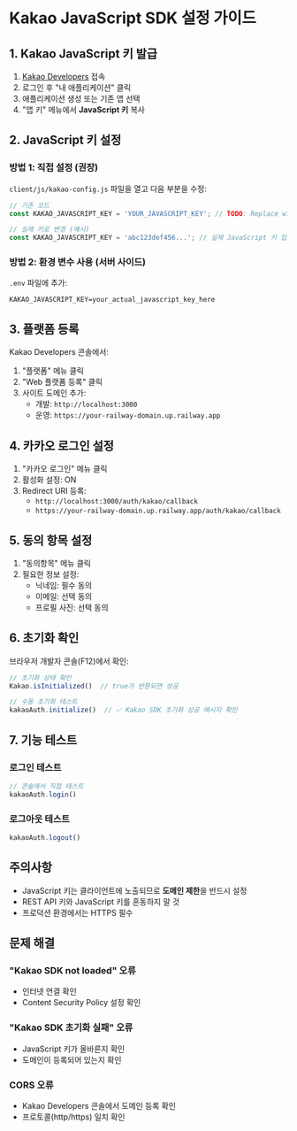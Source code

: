 # Kakao JavaScript SDK 설정 가이드

## 1. Kakao JavaScript 키 발급

1. [Kakao Developers](https://developers.kakao.com) 접속
2. 로그인 후 "내 애플리케이션" 클릭
3. 애플리케이션 생성 또는 기존 앱 선택
4. "앱 키" 메뉴에서 **JavaScript 키** 복사

## 2. JavaScript 키 설정

### 방법 1: 직접 설정 (권장)
`client/js/kakao-config.js` 파일을 열고 다음 부분을 수정:

```javascript
// 기존 코드
const KAKAO_JAVASCRIPT_KEY = 'YOUR_JAVASCRIPT_KEY'; // TODO: Replace with actual key

// 실제 키로 변경 (예시)
const KAKAO_JAVASCRIPT_KEY = 'abc123def456...'; // 실제 JavaScript 키 입력
```

### 방법 2: 환경 변수 사용 (서버 사이드)
`.env` 파일에 추가:
```
KAKAO_JAVASCRIPT_KEY=your_actual_javascript_key_here
```

## 3. 플랫폼 등록

Kakao Developers 콘솔에서:

1. "플랫폼" 메뉴 클릭
2. "Web 플랫폼 등록" 클릭
3. 사이트 도메인 추가:
   - 개발: `http://localhost:3000`
   - 운영: `https://your-railway-domain.up.railway.app`

## 4. 카카오 로그인 설정

1. "카카오 로그인" 메뉴 클릭
2. 활성화 설정: ON
3. Redirect URI 등록:
   - `http://localhost:3000/auth/kakao/callback`
   - `https://your-railway-domain.up.railway.app/auth/kakao/callback`

## 5. 동의 항목 설정

1. "동의항목" 메뉴 클릭
2. 필요한 정보 설정:
   - 닉네임: 필수 동의
   - 이메일: 선택 동의
   - 프로필 사진: 선택 동의

## 6. 초기화 확인

브라우저 개발자 콘솔(F12)에서 확인:

```javascript
// 초기화 상태 확인
Kakao.isInitialized()  // true가 반환되면 성공

// 수동 초기화 테스트
kakaoAuth.initialize()  // ✅ Kakao SDK 초기화 성공 메시지 확인
```

## 7. 기능 테스트

### 로그인 테스트
```javascript
// 콘솔에서 직접 테스트
kakaoAuth.login()
```

### 로그아웃 테스트
```javascript
kakaoAuth.logout()
```

## 주의사항

- JavaScript 키는 클라이언트에 노출되므로 **도메인 제한**을 반드시 설정
- REST API 키와 JavaScript 키를 혼동하지 말 것
- 프로덕션 환경에서는 HTTPS 필수

## 문제 해결

### "Kakao SDK not loaded" 오류
- 인터넷 연결 확인
- Content Security Policy 설정 확인

### "Kakao SDK 초기화 실패" 오류
- JavaScript 키가 올바른지 확인
- 도메인이 등록되어 있는지 확인

### CORS 오류
- Kakao Developers 콘솔에서 도메인 등록 확인
- 프로토콜(http/https) 일치 확인